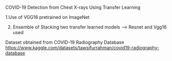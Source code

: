 COVID-19 Detection from Chest X-rays Using Transfer Learning 

1.Use of VGG16 pretrained on ImageNet

2. Ensemble of Stacking two transfer learned models --> Resnet and Vgg16 used  

Dataset obtained from COVID-19 Radiography Database https://www.kaggle.com/datasets/tawsifurrahman/covid19-radiography-database
